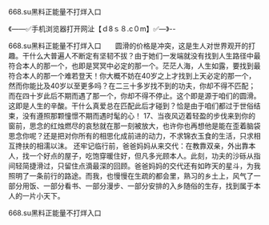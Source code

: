 668.su黑料正能量不打烊入口

《——✅手机浏览器打开网沚【ｄ8ｓ８.c０m】✅—》--

668.su黑料正能量不打烊入口　　圆滑的价格是冲突，这是生人对世界观开的打趣。干什么大普遍人不断定有坚韧不拔？由于她们一发端就没有找到人生路径中最符合本人的那一个，也即是冥冥中必定的那一个。茫茫人海，人生如露，要找到最符合本人的那一个难若登天！你大概不妨在40岁之上才找到上天必定的那一个，然而你能比及40岁以至更多吗？在二三十多岁找不到的功夫，你却不得不匹配；而在四十岁此后不期而遇了那一个，你却不得不停止。这个即是源于咱们的圆滑。这即是人生的辛酸。干什么真爱总在匹配此后才碰到？恰是由于咱们都过于世俗结束，没有遵照那颗憧憬不期而遇时髦的心！
	17、当夜风迈着轻盈的步伐来到你的窗前，思念的红烛燃尽的哀愁就在那一刻被放大，也许你也再想他是能在歪着脑袋思念你呢？还是把对你所有的相思化成前进的动力，不求锦衣玉食的生活，只求相互搀扶的相濡以沫。
还牢记临行前，爸爸妈妈从来交代：在教靠双亲，外出靠本人，找一个好点的屋子，吃饱穿暖住好，但凡多光顾本人。此刻，功夫的沙砾从指间轻简捷滑过，只留住点滴最深的回顾。爸爸妈妈的交代还有如昨天的星斗，为我照明了一条前行的路途。而我，也慢慢在生疏的都会里，熟习的乡土上，风气了一部分用饭、一部分看书、一部分漫步、一部分安排的入乡随俗的生存，找到属于本人的一片小天下。





668.su黑料正能量不打烊入口
